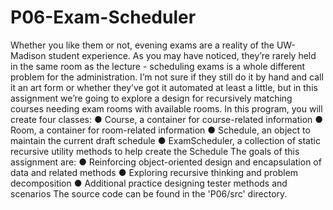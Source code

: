 # P06-Exam-Scheduler
Whether you like them or not, evening exams are a reality of the UW-Madison student experience. As
you may have noticed, they’re rarely held in the same room as the lecture - scheduling exams is a whole
different problem for the administration. I’m not sure if they still do it by hand and call it an art form or
whether they’ve got it automated at least a little, but in this assignment we’re going to explore a design
for recursively matching courses needing exam rooms with available rooms.
In this program, you will create four classes:
● Course, a container for course-related information
● Room, a container for room-related information
● Schedule, an object to maintain the current draft schedule
● ExamScheduler, a collection of static recursive utility methods to help create the Schedule
The goals of this assignment are:
● Reinforcing object-oriented design and encapsulation of data and related methods
● Exploring recursive thinking and problem decomposition
● Additional practice designing tester methods and scenarios
The source code can be found in the 'P06/src' directory.

